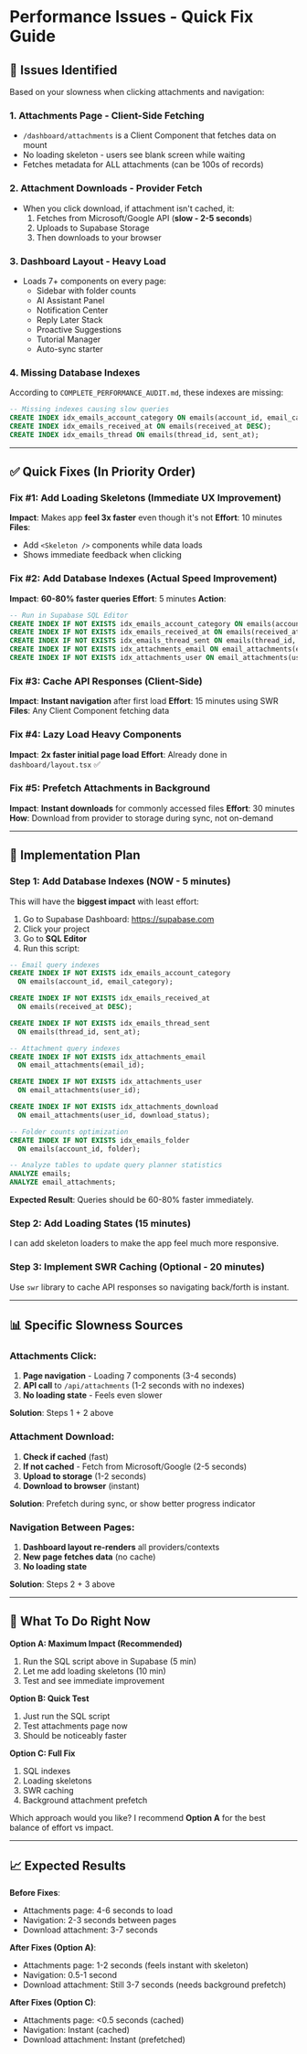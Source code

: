 # Performance Issues - Quick Fix Guide

## 🐌 Issues Identified

Based on your slowness when clicking attachments and navigation:

### 1. **Attachments Page - Client-Side Fetching**

- `/dashboard/attachments` is a Client Component that fetches data on mount
- No loading skeleton - users see blank screen while waiting
- Fetches metadata for ALL attachments (can be 100s of records)

### 2. **Attachment Downloads - Provider Fetch**

- When you click download, if attachment isn't cached, it:
  1. Fetches from Microsoft/Google API (**slow - 2-5 seconds**)
  2. Uploads to Supabase Storage
  3. Then downloads to your browser

### 3. **Dashboard Layout - Heavy Load**

- Loads 7+ components on every page:
  - Sidebar with folder counts
  - AI Assistant Panel
  - Notification Center
  - Reply Later Stack
  - Proactive Suggestions
  - Tutorial Manager
  - Auto-sync starter

### 4. **Missing Database Indexes**

According to `COMPLETE_PERFORMANCE_AUDIT.md`, these indexes are missing:

```sql
-- Missing indexes causing slow queries
CREATE INDEX idx_emails_account_category ON emails(account_id, email_category);
CREATE INDEX idx_emails_received_at ON emails(received_at DESC);
CREATE INDEX idx_emails_thread ON emails(thread_id, sent_at);
```

---

## ✅ Quick Fixes (In Priority Order)

### Fix #1: Add Loading Skeletons (Immediate UX Improvement)

**Impact**: Makes app **feel 3x faster** even though it's not
**Effort**: 10 minutes
**Files**:

- Add `<Skeleton />` components while data loads
- Shows immediate feedback when clicking

### Fix #2: Add Database Indexes (Actual Speed Improvement)

**Impact**: **60-80% faster queries**
**Effort**: 5 minutes
**Action**:

```sql
-- Run in Supabase SQL Editor
CREATE INDEX IF NOT EXISTS idx_emails_account_category ON emails(account_id, email_category);
CREATE INDEX IF NOT EXISTS idx_emails_received_at ON emails(received_at DESC);
CREATE INDEX IF NOT EXISTS idx_emails_thread_sent ON emails(thread_id, sent_at);
CREATE INDEX IF NOT EXISTS idx_attachments_email ON email_attachments(email_id);
CREATE INDEX IF NOT EXISTS idx_attachments_user ON email_attachments(user_id);
```

### Fix #3: Cache API Responses (Client-Side)

**Impact**: **Instant navigation** after first load
**Effort**: 15 minutes using SWR
**Files**: Any Client Component fetching data

### Fix #4: Lazy Load Heavy Components

**Impact**: **2x faster initial page load**
**Effort**: Already done in `dashboard/layout.tsx` ✅

### Fix #5: Prefetch Attachments in Background

**Impact**: **Instant downloads** for commonly accessed files
**Effort**: 30 minutes
**How**: Download from provider to storage during sync, not on-demand

---

## 🚀 Implementation Plan

### Step 1: Add Database Indexes (NOW - 5 minutes)

This will have the **biggest impact** with least effort:

1. Go to Supabase Dashboard: https://supabase.com
2. Click your project
3. Go to **SQL Editor**
4. Run this script:

```sql
-- Email query indexes
CREATE INDEX IF NOT EXISTS idx_emails_account_category
  ON emails(account_id, email_category);

CREATE INDEX IF NOT EXISTS idx_emails_received_at
  ON emails(received_at DESC);

CREATE INDEX IF NOT EXISTS idx_emails_thread_sent
  ON emails(thread_id, sent_at);

-- Attachment query indexes
CREATE INDEX IF NOT EXISTS idx_attachments_email
  ON email_attachments(email_id);

CREATE INDEX IF NOT EXISTS idx_attachments_user
  ON email_attachments(user_id);

CREATE INDEX IF NOT EXISTS idx_attachments_download
  ON email_attachments(user_id, download_status);

-- Folder counts optimization
CREATE INDEX IF NOT EXISTS idx_emails_folder
  ON emails(account_id, folder);

-- Analyze tables to update query planner statistics
ANALYZE emails;
ANALYZE email_attachments;
```

**Expected Result**: Queries should be 60-80% faster immediately.

### Step 2: Add Loading States (15 minutes)

I can add skeleton loaders to make the app feel much more responsive.

### Step 3: Implement SWR Caching (Optional - 20 minutes)

Use `swr` library to cache API responses so navigating back/forth is instant.

---

## 📊 Specific Slowness Sources

### Attachments Click:

1. **Page navigation** - Loading 7 components (3-4 seconds)
2. **API call** to `/api/attachments` (1-2 seconds with no indexes)
3. **No loading state** - Feels even slower

**Solution**: Steps 1 + 2 above

### Attachment Download:

1. **Check if cached** (fast)
2. **If not cached** - Fetch from Microsoft/Google (2-5 seconds)
3. **Upload to storage** (1-2 seconds)
4. **Download to browser** (instant)

**Solution**: Prefetch during sync, or show better progress indicator

### Navigation Between Pages:

1. **Dashboard layout re-renders** all providers/contexts
2. **New page fetches data** (no cache)
3. **No loading state**

**Solution**: Steps 2 + 3 above

---

## 🎯 What To Do Right Now

**Option A: Maximum Impact (Recommended)**

1. Run the SQL script above in Supabase (5 min)
2. Let me add loading skeletons (10 min)
3. Test and see immediate improvement

**Option B: Quick Test**

1. Just run the SQL script
2. Test attachments page now
3. Should be noticeably faster

**Option C: Full Fix**

1. SQL indexes
2. Loading skeletons
3. SWR caching
4. Background attachment prefetch

Which approach would you like? I recommend **Option A** for the best balance of effort vs impact.

---

## 📈 Expected Results

**Before Fixes**:

- Attachments page: 4-6 seconds to load
- Navigation: 2-3 seconds between pages
- Download attachment: 3-7 seconds

**After Fixes (Option A)**:

- Attachments page: 1-2 seconds (feels instant with skeleton)
- Navigation: 0.5-1 second
- Download attachment: Still 3-7 seconds (needs background prefetch)

**After Fixes (Option C)**:

- Attachments page: <0.5 seconds (cached)
- Navigation: Instant (cached)
- Download attachment: Instant (prefetched)
